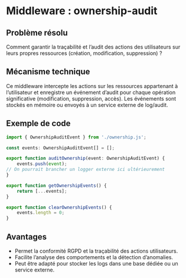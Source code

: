 
# Middleware : ownership-audit

## Problème résolu

Comment garantir la traçabilité et l’audit des actions des utilisateurs sur leurs propres ressources (création, modification, suppression) ?

## Mécanisme technique

Ce middleware intercepte les actions sur les ressources appartenant à l’utilisateur et enregistre un événement d’audit pour chaque opération significative (modification, suppression, accès). Les événements sont stockés en mémoire ou envoyés à un service externe de log/audit.

## Exemple de code

```ts
import { OwnershipAuditEvent } from './ownership.js';

const events: OwnershipAuditEvent[] = [];

export function auditOwnership(event: OwnershipAuditEvent) {
    events.push(event);
// On pourrait brancher un logger externe ici ultérieurement
}

export function getOwnershipEvents() {
    return [...events];
}

export function clearOwnershipEvents() {
    events.length = 0;
}
```

## Avantages

- Permet la conformité RGPD et la traçabilité des actions utilisateurs.
- Facilite l’analyse des comportements et la détection d’anomalies.
- Peut être adapté pour stocker les logs dans une base dédiée ou un service externe.
